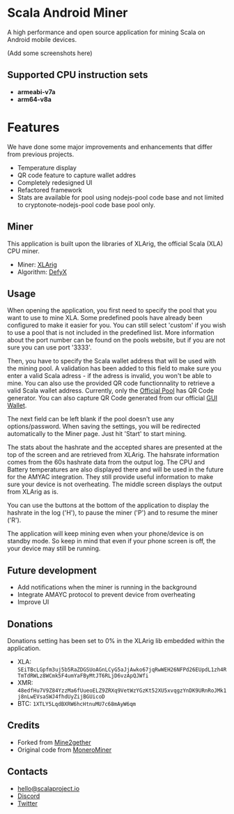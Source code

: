 # Scala Android Miner

A high performance and open source application for mining Scala on Android mobile devices.

(Add some screenshots here)

## Supported CPU instruction sets
- **armeabi-v7a**
- **arm64-v8a**

# Features
We have done some major improvements and enhancements that differ from previous projects.
- Temperature display
- QR code feature to capture wallet addres
- Completely redesigned UI
- Refactored framework
- Stats are available for pool using nodejs-pool code base and not limited to cryptonote-nodejs-pool code base pool only.

## Miner
This application is built upon the libraries of XLArig, the official Scala (XLA) CPU miner.
- Miner: [XLArig](https://github.com/scala-network/XLArig)
- Algorithm: [DefyX](https://medium.com/scala-network/scalas-v6-testnet-and-new-proof-of-work-information-3ba2a4eb0ad8)

## Usage
When opening the application, you first need to specify the pool that you want to use to mine XLA. Some predefined pools have already been configured to make it easier for you. You can still select 'custom' if you wish to use a pool that is not included in the predefined list. More information about the port number can be found on the pools website, but if you are not sure you can use port '3333'.

Then, you have to specify the Scala wallet address that will be used with the mining pool. A validation has been added to this field to make sure you enter a valid Scala adress - if the adress is invalid, you won't be able to mine. You can also use the provided QR code functionnality to retrieve a valid Scala wallet address. Currently, only the [Official Pool](https://pool.scalaproject.io) has QR Code generator. You can also capture QR Code generated from our official [GUI Wallet](https://github.com/scala-network/scala-electron-gui).

The next field can be left blank if the pool doesn't use any options/password. When saving the settings, you will be redirected automatically to the Miner page. Just hit 'Start' to start mining.

The stats about the hashrate and the accepted shares are presented at the top of the screen and are retrieved from XLArig. The hahsrate information comes from the 60s hashrate data from the output log. The CPU and Battery temperatures are also displayed there and will be used in the future for the AMYAC integration. They still provide useful information to make sure your device is not overheating. The middle screen displays the output from XLArig as is.

You can use the buttons at the bottom of the application to display the hashrate in the log ('H'), to pause the miner ('P') and to resume the miner ('R').

The application will keep mining even when your phone/device is on standby mode. So keep in mind that even if your phone screen is off, the your device may still be running.

## Future development
- Add notifications when the miner is running in the background
- Integrate AMAYC protocol to prevent device from overheating
- Improve UI

## Donations
Donations setting has been set to 0% in the XLArig lib embedded within the application.
* XLA: `SEiTBcLGpfm3uj5b5RaZDGSUoAGnLCyG5aJjAwko67jqRwWEH26NFPd26EUpdL1zh4RTmTdRWLz8WCmk5F4umYaFByMtJT6RLjD6vzApQJWfi`
* XMR: `48edfHu7V9Z84YzzMa6fUueoELZ9ZRXq9VetWzYGzKt52XU5xvqgzYnDK9URnRoJMk1j8nLwEVsaSWJ4fhdUyZijBGUicoD`
* BTC: `1XTLY5LqdBXRW6hcHtnuMU7c68mAyW6qm`

## Credits
* Forked from [Mine2gether](https://github.com/Mine2Gether/m2g_android_miner)
* Original code from [MoneroMiner](https://github.com/upost/MoneroMiner)

## Contacts
* hello@scalaproject.io
* [Discord](https://discord.gg/djAFVvy)
* [Twitter](https://twitter.com/scalahq)
